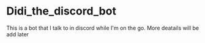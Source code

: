 # Didi_the_discord_bot

This is a bot that I talk to in discord while I'm on the go.
More deatails will be add later 
